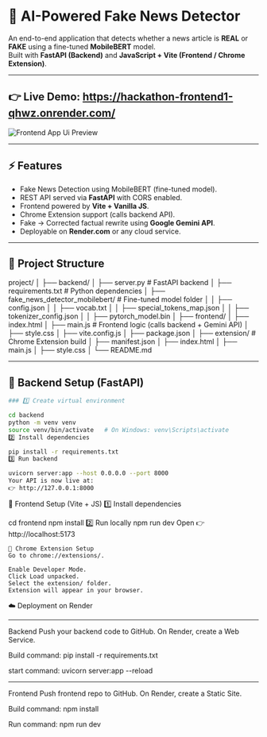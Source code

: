 # 📰 AI-Powered Fake News Detector

An end-to-end application that detects whether a news article is **REAL** or **FAKE** using a fine-tuned **MobileBERT** model.  
Built with **FastAPI (Backend)** and **JavaScript + Vite (Frontend / Chrome Extension)**.  

---
👉 **Live Demo**: https://hackathon-frontend1-qhwz.onrender.com/
---

<img src="https://github.com/VishalRaj20/Inspira-Hackathon/blob/0eeb772b1d123ae5f86d8f1d3d01a98a20f7932f/icons/Screenshot%202025-08-23%20140521.png" alt="Frontend App Ui Preview" />

---
## ⚡ Features
- Fake News Detection using MobileBERT (fine-tuned model).
- REST API served via **FastAPI** with CORS enabled.
- Frontend powered by **Vite + Vanilla JS**.
- Chrome Extension support (calls backend API).
- Fake → Corrected factual rewrite using **Google Gemini API**.
- Deployable on **Render.com** or any cloud service.

---

## 📂 Project Structure

project/
│
├── backend/
│ ├── server.py # FastAPI backend
│ ├── requirements.txt # Python dependencies
│ ├── fake_news_detector_mobilebert/ # Fine-tuned model folder
│ │ ├── config.json
│ │ ├── vocab.txt
│ │ ├── special_tokens_map.json
│ │ ├── tokenizer_config.json
│ │ ├── pytorch_model.bin
│
├── frontend/
│ ├── index.html
│ ├── main.js # Frontend logic (calls backend + Gemini API)
│ ├── style.css
│ ├── vite.config.js
│ ├── package.json
│
├── extension/ # Chrome Extension build
│ ├── manifest.json
│ ├── index.html
│ ├── main.js
│ ├── style.css
│
└── README.md

---

## 🔧 Backend Setup (FastAPI)
```bash
### 1️⃣ Create virtual environment

cd backend
python -m venv venv
source venv/bin/activate   # On Windows: venv\Scripts\activate
2️⃣ Install dependencies

pip install -r requirements.txt
3️⃣ Run backend

uvicorn server:app --host 0.0.0.0 --port 8000
Your API is now live at:
👉 http://127.0.0.1:8000

```

🎨 Frontend Setup (Vite + JS)
1️⃣ Install dependencies

cd frontend
npm install
2️⃣ Run locally
npm run dev
Open 👉 http://localhost:5173
```
🧩 Chrome Extension Setup
Go to chrome://extensions/.

Enable Developer Mode.
Click Load unpacked.
Select the extension/ folder.
Extension will appear in your browser.

```
☁️ Deployment on Render

----
Backend
Push your backend code to GitHub.
On Render, create a Web Service.

Build command:
pip install -r requirements.txt

start command:
uvicorn server:app --reload

---
Frontend
Push frontend repo to GitHub.
On Render, create a Static Site.

Build command:
npm install

Run command:
npm run dev
